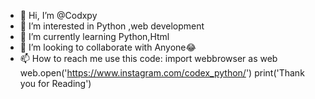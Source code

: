 - 👋 Hi, I’m @Codxpy
- 👀 I’m interested in Python ,web development
- 🌱 I’m currently learning Python,Html
- 💞️ I’m looking to collaborate with Anyone😂
- 📫 How to reach me 
                    use this code:
                                  import webbrowser as web
                                  web.open('https://www.instagram.com/codex_python/')
print('Thank you for Reading')
<!---
Codxpy/Codxpy is a ✨ special ✨ repository because its `README.md` (this file) appears on your GitHub profile.
You can click the Preview link to take a look at your changes.
--->
